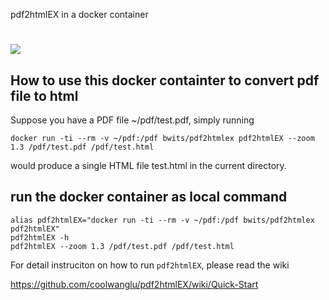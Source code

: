 pdf2htmlEX in a docker container

[![](https://badge.imagelayers.io/bwits/pdf2htmlex:latest.svg)](https://imagelayers.io/?images=bwits/pdf2htmlex:latest 'Get your own badge on imagelayers.io')
=================

## How to use this docker containter to convert pdf file to html
Suppose you have a PDF file ~/pdf/test.pdf, simply running

    docker run -ti --rm -v ~/pdf:/pdf bwits/pdf2htmlex pdf2htmlEX --zoom 1.3 /pdf/test.pdf /pdf/test.html

would produce a single HTML file test.html in the current directory.

## run the docker container as local command

    alias pdf2htmlEX="docker run -ti --rm -v ~/pdf:/pdf bwits/pdf2htmlex pdf2htmlEX"
    pdf2htmlEX -h 
    pdf2htmlEX --zoom 1.3 /pdf/test.pdf /pdf/test.html

For detail instruciton on how to run `pdf2htmlEX`, please read the wiki

https://github.com/coolwanglu/pdf2htmlEX/wiki/Quick-Start
